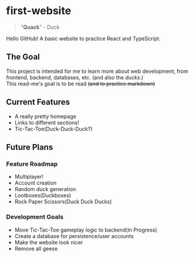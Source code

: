 # first-website

>"**Quack**" - Duck

Hello GitHub!
A basic website to practice React and TypeScript.

## The Goal
This project is intended for me to learn more about web development, from frontend, backend, databases, etc. (and also the *ducks*.) </br>
This read-me's goal is to be read ~~(and to practice markdown)~~

## Current Features
+ A really pretty homepage
+ Links to different sections!
+ Tic-Tac-Toe(Duck-Duck-Duck?)

## Future Plans
### Feature Roadmap
+ Multiplayer!
+ Account creation
+ Random duck generation
+ Lootboxes(Duckboxes)
+ Rock Paper Scissors(Duck Duck Ducks)
### Development Goals
+ Move Tic-Tac-Toe gameplay logic to backend(In Progress)
+ Create a database for persistence/user accounts
+ Make the website look nicer
+ Remove all geese
  
